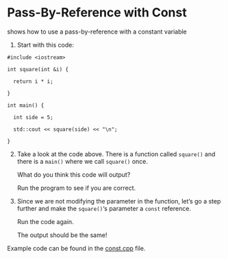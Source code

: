 # Pass-By-Reference with Const

shows how to use a pass-by-reference with a constant variable

1. Start with this code:

```
#include <iostream>

int square(int &i) {

  return i * i;

}

int main() {
  
  int side = 5;
  
  std::cout << square(side) << "\n";

}
```

2. Take a look at the code above. There is a function called ```square()``` and there is a ```main()``` where we call ```square()``` once.

	What do you think this code will output?

	Run the program to see if you are correct.

3. Since we are not modifying the parameter in the function, let’s go a step further and make the ```square()```‘s parameter a ```const``` reference.

	Run the code again.

	The output should be the same!

Example code can be found in the [const.cpp](https://github.com/keldavis/c-plus-plus-practice/blob/master/foundations/6.%20References%20and%20Pointers/Pass-By-Reference%20with%20Const/const.cpp) file. 